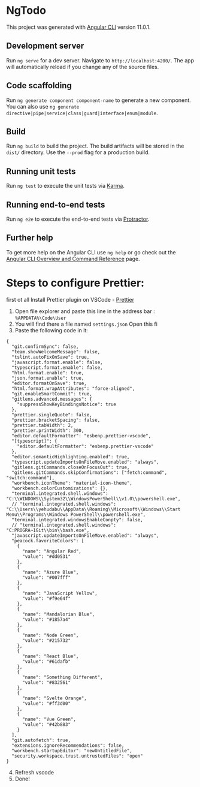 # NgTodo

This project was generated with [Angular CLI](https://github.com/angular/angular-cli) version 11.0.1.

## Development server

Run `ng serve` for a dev server. Navigate to `http://localhost:4200/`. The app will automatically reload if you change any of the source files.

## Code scaffolding

Run `ng generate component component-name` to generate a new component. You can also use `ng generate directive|pipe|service|class|guard|interface|enum|module`.

## Build

Run `ng build` to build the project. The build artifacts will be stored in the `dist/` directory. Use the `--prod` flag for a production build.

## Running unit tests

Run `ng test` to execute the unit tests via [Karma](https://karma-runner.github.io).

## Running end-to-end tests

Run `ng e2e` to execute the end-to-end tests via [Protractor](http://www.protractortest.org/).

## Further help

To get more help on the Angular CLI use `ng help` or go check out the [Angular CLI Overview and Command Reference](https://angular.io/cli) page.


# Steps to configure Prettier:
first ot all Install Prettier plugin on VSCode - [Prettier](https://marketplace.visualstudio.com/items?itemName=esbenp.prettier-vscode)
1.  Open file explorer and paste this line in the address bar : `%APPDATA%\Code\User`
2. You will find there a file named `settings.json` Open this fi
3.  Paste the following code in it:


```
{
  "git.confirmSync": false,
  "team.showWelcomeMessage": false,
  "tslint.autoFixOnSave": true,
  "javascript.format.enable": false,
  "typescript.format.enable": false,
  "html.format.enable": true,
  "json.format.enable": true,
  "editor.formatOnSave": true,
  "html.format.wrapAttributes": "force-aligned",
  "git.enableSmartCommit": true,
  "gitlens.advanced.messages": {
    "suppressShowKeyBindingsNotice": true
  },
  "prettier.singleQuote": false,
  "prettier.bracketSpacing": false,
  "prettier.tabWidth": 2,
  "prettier.printWidth": 300,
  "editor.defaultFormatter": "esbenp.prettier-vscode",
  "[typescript]": {
    "editor.defaultFormatter": "esbenp.prettier-vscode"
  },
  "editor.semanticHighlighting.enabled": true,
  "typescript.updateImportsOnFileMove.enabled": "always",
  "gitlens.gitCommands.closeOnFocusOut": true,
  "gitlens.gitCommands.skipConfirmations": ["fetch:command", "switch:command"],
  "workbench.iconTheme": "material-icon-theme",
  "workbench.colorCustomizations": {},
  "terminal.integrated.shell.windows": "C:\\WINDOWS\\System32\\WindowsPowerShell\\v1.0\\powershell.exe",
  // "terminal.integrated.shell.windows": "C:\\Users\\yehudabu\\AppData\\Roaming\\Microsoft\\Windows\\Start Menu\\Programs\\Windows PowerShell\\powershell.exe",
  "terminal.integrated.windowsEnableConpty": false,
  // "terminal.integrated.shell.windows": "C:PROGRA~1Git\\bin\\bash.exe",
  "javascript.updateImportsOnFileMove.enabled": "always",
  "peacock.favoriteColors": [
    {
      "name": "Angular Red",
      "value": "#dd0531"
    },
    {
      "name": "Azure Blue",
      "value": "#007fff"
    },
    {
      "name": "JavaScript Yellow",
      "value": "#f9e64f"
    },
    {
      "name": "Mandalorian Blue",
      "value": "#1857a4"
    },
    {
      "name": "Node Green",
      "value": "#215732"
    },
    {
      "name": "React Blue",
      "value": "#61dafb"
    },
    {
      "name": "Something Different",
      "value": "#832561"
    },
    {
      "name": "Svelte Orange",
      "value": "#ff3d00"
    },
    {
      "name": "Vue Green",
      "value": "#42b883"
    }
  ],
  "git.autofetch": true,
  "extensions.ignoreRecommendations": false,
  "workbench.startupEditor": "newUntitledFile",
  "security.workspace.trust.untrustedFiles": "open"
}

```

4. Refresh vscode
5.  Done!

